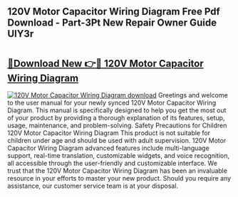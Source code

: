 ## 120V Motor Capacitor Wiring Diagram Free Pdf Download - Part-3Pt New Repair Owner Guide UIY3r

# <h2><a href="http://dfpf6z6.blite.top/?on=120V+Motor+Capacitor+Wiring+Diagram">🔗Download New 👉🔴 120V Motor Capacitor Wiring Diagram</a></h2>

[![120V Motor Capacitor Wiring Diagram download](https://i.imgur.com/lujVjoI.png)](http://dfpf6z6.blite.top/?on=120V+Motor+Capacitor+Wiring+Diagram)
Greetings and welcome to the user manual for your newly synced 120V Motor Capacitor Wiring Diagram. This manual is specifically designed to help you get the most out of your product by providing a thorough explanation of its features, setup, usage, maintenance, and problem-solving. Safety Precautions for Children 120V Motor Capacitor Wiring Diagram This product is not suitable for children under age and should be used with adult supervision. 120V Motor Capacitor Wiring Diagram advanced features include multi-language support, real-time translation, customizable widgets, and voice recognition, all accessible through the user-friendly and customizable interface. We trust that the 120V Motor Capacitor Wiring Diagram has been an invaluable resource in your efforts to master your new product. Should you require any assistance, our customer service team is at your disposal.

